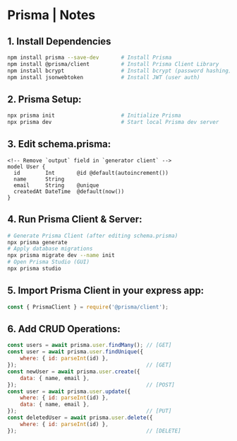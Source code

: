 # Prisma | Notes
## 1. Install Dependencies
```bash
npm install prisma --save-dev       # Install Prisma
npm install @prisma/client          # Install Prisma Client Library
npm install bcrypt                  # Install bcrypt (password hashing)
npm install jsonwebtoken            # Install JWT (user auth)
```

## 2. Prisma Setup:
```bash
npx prisma init                     # Initialize Prisma
npx prisma dev                      # Start local Prisma dev server
```

## 3. Edit schema.prisma:
```prisma
<!-- Remove `output` field in `generator client` -->
model User {
  id        Int       @id @default(autoincrement())
  name      String    
  email     String    @unique
  createdAt DateTime  @default(now())
}
```

## 4. Run Prisma Client & Server:
```bash
# Generate Prisma Client (after editing schema.prisma)
npx prisma generate
# Apply database migrations
npx prisma migrate dev --name init
# Open Prisma Studio (GUI)
npx prisma studio
```

## 5. Import Prisma Client in your express app:
```js
const { PrismaClient } = require('@prisma/client');
```

## 6. Add CRUD Operations:
```js
const users = await prisma.user.findMany(); // [GET]
const user = await prisma.user.findUnique({
    where: { id: parseInt(id) },
});                                         // [GET]
const newUser = await prisma.user.create({
    data: { name, email },
});                                         // [POST]
const user = await prisma.user.update({
    where: { id: parseInt(id) },
    data: { name, email },
});                                         // [PUT]
const deletedUser = await prisma.user.delete({
    where: { id: parseInt(id) },
});                                         // [DELETE]
```